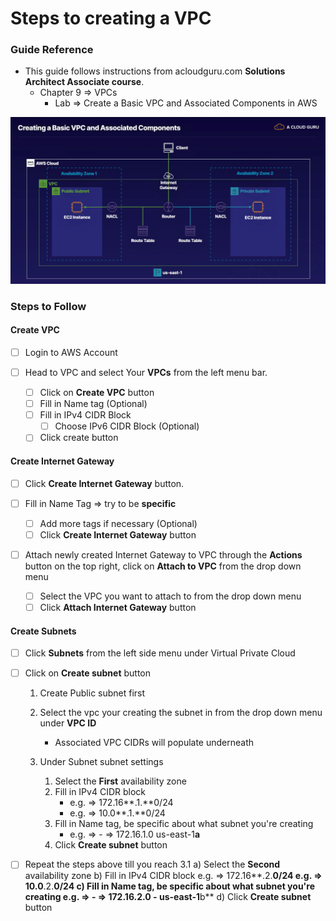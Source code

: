 # Steps to creating a VPC

### Guide Reference

- This guide follows instructions from acloudguru.com **Solutions Architect Associate course**.
    - Chapter 9 => VPCs
        - Lab => Create a Basic VPC and Associated Components in AWS

![Diagram of VPC](assets/basic-vpc-img.png)

### Steps to Follow

#### Create VPC

- [ ] Login to AWS Account

- [ ] Head to VPC and select Your **VPCs** from the left menu bar.
    - [ ] Click on **Create VPC** button
    - [ ] Fill in Name tag (Optional)
    - [ ] Fill in IPv4 CIDR Block
        - [ ] Choose IPv6 CIDR Block (Optional)
    - [ ] Click create button

#### Create Internet Gateway

- [ ] Click **Create Internet Gateway** button.

- [ ] Fill in Name Tag => try to be **specific**
    - [ ] Add more tags if necessary (Optional)
    - [ ] Click **Create Internet Gateway** button

- [ ] Attach newly created Internet Gateway to VPC through the
      **Actions** button on the top right, click on **Attach to VPC**
      from the drop down menu
    - [ ] Select the VPC you want to attach to from the drop down menu
    - [ ] Click **Attach Internet Gateway** button

#### Create Subnets

- [ ] Click **Subnets** from the left side menu under Virtual Private Cloud

- [ ] Click on **Create subnet** button
    1) Create Public subnet first
    2) Select the vpc your creating the subnet in from the drop down menu
       under **VPC ID**
       - Associated VPC CIDRs will populate underneath

    3) Under Subnet subnet settings
        1) Select the **First** availability zone
        2) Fill in IPv4 CIDR block
            - e.g. => 172.16**.1.**0/24
            - e.g. => 10.0**.1.**0/24
        3) Fill in Name tag, be specific about what subnet you're creating
            - e.g. => <IPv4 CIDR block> - <AZ name> => 172.16.1.0 us-east-1**a**
        4) Click **Create subnet** button

- [ ] Repeat the steps above till you reach 3.1
    a) Select the **Second** availability zone
    b) Fill in IPv4 CIDR block
        e.g. => 172.16**.2.**0/24
        e.g. => 10.0**.2.**0/24
    c) Fill in Name tag, be specific about what subnet you're creating
        e.g. => <IPv4 CIDR block> - <AZ name> => 172.16.2.0 - us-east-1**b**
    d) Click **Create subnet** button



